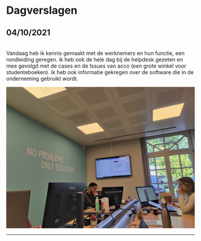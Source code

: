 # Dagverslagen

## 04/10/2021

<br>
Vandaag heb ik kennis gemaakt met de werknemers en hun functie, een rondleiding geregen. ik heb ook de hele dag bij de helpdesk gezeten en mee gevolgd met de cases en de Issues van acco (een grote winkel voor studenteboeken). ik heb ook informatie gekregen over de software die in de onderneming gebruikt wordt.

![dagverslagfoto#1](images/helpdesk.jpg)

<hr>



